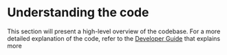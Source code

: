 # Understanding the code

This section will present a high-level overview of the codebase. For a more detailed explanation of the code, refer to the [Developer Guide](developer_guide.md) that explains more 